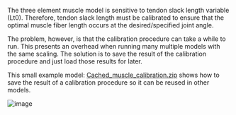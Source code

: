 The three element muscle model is sensitive to tendon slack length variable (Lt0). Therefore, tendon slack length must be calibrated to ensure that the optimal muscle fiber length occurs at the desired/specified joint angle.

The problem, however, is that the calibration procedure can take a while to run. This presents an overhead when running many multiple models with the same scaling. The solution is to save the result of the calibration procedure and just load those results for later.

This small example model: [Cached_muscle_calibration.zip](https://github.com/AnyBody/support/blob/master/Wiki_Files/Caching_The_Result_Of_Muscle_Calibration/Cached_muscle_calibration.zip?raw=true) shows how to save the result of a calibration procedure so it can be reused in other models.

![image](https://cloud.githubusercontent.com/assets/22542671/20753893/c29f59b0-b708-11e6-8a64-efc1e486c5cd.png)
